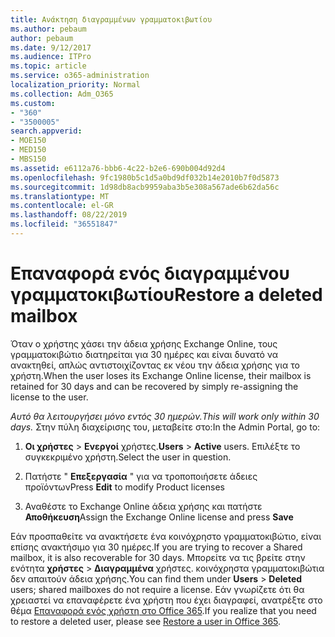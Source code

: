 ```yaml
---
title: Ανάκτηση διαγραμμένων γραμματοκιβωτίου
ms.author: pebaum
author: pebaum
ms.date: 9/12/2017
ms.audience: ITPro
ms.topic: article
ms.service: o365-administration
localization_priority: Normal
ms.collection: Adm_O365
ms.custom:
- "360"
- "3500005"
search.appverid:
- MOE150
- MED150
- MBS150
ms.assetid: e6112a76-bbb6-4c22-b2e6-690b004d92d4
ms.openlocfilehash: 9fc1980b5c1d5a0bd9df032b14e2010b7f0d5873
ms.sourcegitcommit: 1d98db8acb9959aba3b5e308a567ade6b62da56c
ms.translationtype: MT
ms.contentlocale: el-GR
ms.lasthandoff: 08/22/2019
ms.locfileid: "36551847"
---
```

# <a name="restore-a-deleted-mailbox"></a><span data-ttu-id="b00a1-102">Επαναφορά ενός διαγραμμένου γραμματοκιβωτίου</span><span class="sxs-lookup"><span data-stu-id="b00a1-102">Restore a deleted mailbox</span></span>

<span data-ttu-id="b00a1-103">Όταν ο χρήστης χάσει την άδεια χρήσης Exchange Online, τους γραμματοκιβώτιο διατηρείται για 30 ημέρες και είναι δυνατό να ανακτηθεί, απλώς αντιστοιχίζοντας εκ νέου την άδεια χρήσης για το χρήστη.</span><span class="sxs-lookup"><span data-stu-id="b00a1-103">When the user loses its Exchange Online license, their mailbox is retained for 30 days and can be recovered by simply re-assigning the license to the user.</span></span>
  
 <span data-ttu-id="b00a1-104">*Αυτό θα λειτουργήσει μόνο εντός 30 ημερών.*</span><span class="sxs-lookup"><span data-stu-id="b00a1-104">*This will work only within 30 days.*</span></span>  <span data-ttu-id="b00a1-105">Στην πύλη διαχείρισης του, μεταβείτε στο:</span><span class="sxs-lookup"><span data-stu-id="b00a1-105">In the Admin Portal, go to:</span></span>
  
1. <span data-ttu-id="b00a1-106">**Οι χρήστες** \> **Ενεργοί** χρήστες.</span><span class="sxs-lookup"><span data-stu-id="b00a1-106">**Users** \> **Active** users.</span></span> <span data-ttu-id="b00a1-107">Επιλέξτε το συγκεκριμένο χρήστη.</span><span class="sxs-lookup"><span data-stu-id="b00a1-107">Select the user in question.</span></span>

2. <span data-ttu-id="b00a1-108">Πατήστε " **Επεξεργασία** " για να τροποποιήσετε άδειες προϊόντων</span><span class="sxs-lookup"><span data-stu-id="b00a1-108">Press **Edit** to modify Product licenses</span></span>

3. <span data-ttu-id="b00a1-109">Αναθέστε το Exchange Online άδεια χρήσης και πατήστε **Αποθήκευση**</span><span class="sxs-lookup"><span data-stu-id="b00a1-109">Assign the Exchange Online license and press **Save**</span></span>

<span data-ttu-id="b00a1-110">Εάν προσπαθείτε να ανακτήσετε ένα κοινόχρηστο γραμματοκιβώτιο, είναι επίσης ανακτήσιμο για 30 ημέρες.</span><span class="sxs-lookup"><span data-stu-id="b00a1-110">If you are trying to recover a Shared mailbox, it is also recoverable for 30 days.</span></span> <span data-ttu-id="b00a1-111">Μπορείτε να τις βρείτε στην ενότητα **χρήστες** \> **Διαγραμμένα** χρήστες. κοινόχρηστα γραμματοκιβώτια δεν απαιτούν άδεια χρήσης.</span><span class="sxs-lookup"><span data-stu-id="b00a1-111">You can find them under **Users** \> **Deleted** users; shared mailboxes do not require a license.</span></span> <span data-ttu-id="b00a1-112">Εάν γνωρίζετε ότι θα χρειαστεί να επαναφέρετε ένα χρήστη που έχει διαγραφεί, ανατρέξτε στο θέμα [Επαναφορά ενός χρήστη στο Office 365](https://docs.microsoft.com/office365/admin/add-users/restore-user).</span><span class="sxs-lookup"><span data-stu-id="b00a1-112">If you realize that you need to restore a deleted user, please see [Restore a user in Office 365](https://docs.microsoft.com/office365/admin/add-users/restore-user).</span></span>
  